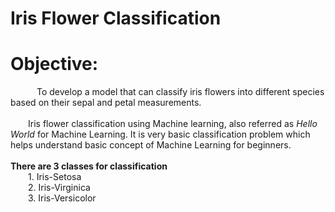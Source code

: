 # Iris Flower Classification
# Objective:<br>
&emsp;&emsp;&emsp;To develop a model that can classify iris flowers into different species based on their sepal and petal measurements.<br>
<br>
&emsp;&emsp;Iris flower classification using Machine learning, also referred as _Hello World_ for Machine Learning. It is very basic classification problem which helps understand basic concept of Machine Learning for beginners.<br><br>
<b>There are 3 classes for classification</b><br>
&emsp;&emsp;1. Iris-Setosa<br>
&emsp;&emsp;2. Iris-Virginica<br>
&emsp;&emsp;3. Iris-Versicolor<br>
